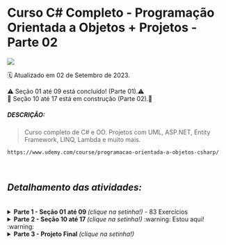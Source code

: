 # Curso C# Completo - Programação Orientada a Objetos + Projetos - Parte 02
<img src="https://img.shields.io/static/v1?label=Nélio Alves&message=UDEMY&color=7159c1&style=for-the-badge"/>

:spiral_calendar: Atualizado em 02 de Setembro de 2023.

⚠️ Seção 01 até 09 está concluído! (Parte 01).⚠️<br>
:construction: Seção 10 até 17 está em construção (Parte 02).:construction:<br>

##### DESCRIÇÃO:

>Curso completo de C# e OO. Projetos com UML, ASP.NET, Entity Framework, LINQ, Lambda e muito mais.

```bash
https://www.udemy.com/course/programacao-orientada-a-objetos-csharp/
```
<br>

## <i> Detalhamento das atividades: </i>
<br>
<details>
  <summary> <b> Parte 1 - Seção 01 até 09 </b> <i>(clique na setinha!)</i> - 83 Exercícios </summary><br>

*Repositório Parte 2 - Branch master*

```bash
https://github.com/nataliasouza/pratica-poo-csharp
```
<br>
  
Seção 1. Apresentação do curso e orientações.

Seção 2. Introdução a C# e .Net.

Seção 3. Recapitulação de Lógica de Programação. 

Seção 4. Classes, atributos, Métodos, Membros Estáticos. 

Seção 5. Construtores, Palavra This, Sobrecarga, Encapsulamento.

Seção 6. Comportamento de mémoria, Arrays, Listas. 

Seção 7. Tópicos especiais em C# - Parte 1. 

Seção 8. Nivelamento Git e Github. 

Seção 9. Enumerações e composição. 

<br>

</details>

<details>
  <summary> <b> Parte 2 - Seção 10 até 17 </b> <i>(clique na setinha!)</i> :warning: Estou aqui! :warning:</summary><br>

*Repositório Parte 2 - Branch master*

```bash
https://github.com/nataliasouza/pratica-poo-csharp-parte02
```
<br>

Seção 10. Herança e Polimorfismo. 

Seção 11. Tratamento de Exceções.

Seção 12. Projeto: Sistema de Jogo de Xadrez.

*Branch master*

```bash
https://github.com/nataliasouza/chess-game
```
<br>

Seção 13. Trabalhando com arquivos.  :construction: Em desenvolvimento :construction:

Seção 14. Interfaces.

Seção 15. Generics, Set, Dictionary.

Seção 16. Tópicos especiais em C# - Parte 2.

Seção 17. Expressões Lambda, Delegates, LINQ.

<br>

</details>

<details>
  <summary> <b> Parte 3 - Projeto Final </b> <i>(clique na setinha!)</i> </summary><br>

Seção 18. Projeto: Sistema Web com ASP .NET Core MVC e EF.

*Repositório Parte 3 - Branch master* (A ser criado!)

```bash
https://github.com/nataliasouza/
```
<br>

</details>
<br>
